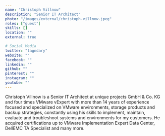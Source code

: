 ```yaml
---
name: "Christoph Villnow"
description: "Senior IT Architect"
photo: "/images/external/christoph-villnow.jpeg"
roles: ["guest"]
skills: []
location: ""
external: true

# Social Media
twitter: "lagndary"
website: ""
facebook: ""
linkedin: ""
github: ""
pinterest: ""
instagram: ""
youtube: ""
---
```


Christoph Villnow is a Senior IT Architect at unique projects GmbH & Co. KG and four times VMware vExpert with more than 14 years of experience focused and specialized on VMware environments, storage products and backup strategies, constantly using his skills to implement, maintain, evaluate and troubleshoot systems and environments for my customers. He acquired certifications up to VMware Implementation Expert Data Center, DellEMC TA Specialist and many more.
